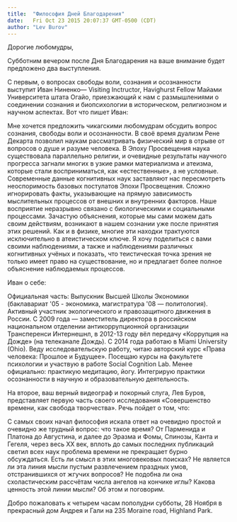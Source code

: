 ```yaml
---
title:  "Философия Дней Благодарения"
date:   Fri Oct 23 2015 20:07:37 GMT-0500 (CDT)
author: "Lev Burov"
---
```


Дорогие любомудры,

Субботним вечером после Дня Благодарения на ваше внимание будет предложено два выступления.

С первым, o вопросax свободы воли, сознания и осознанности выступит Иван Ниненко— Visiting Inсtructor, Havighurst Fellow Майами Университета штата Огайо, приезжающий к нам с размышлениями о соединении сознания и биопсихологии в историческом, религиозном и научном аспектах. Вот что пишет Иван:

Мне хочется предложить чикагскими любомудрам обсудить вопрос сознания, свободы воли и осознанности. В своё время дуализм Рене Декарта позволил наукам рассматривать физический мир в отрыве от вопросов о душе и разуме человека. В Эпоху Просвещения наука существовала параллельно религии, и очевидные результаты научного прогресса загнали многих в узкие рамки материализма и атеизма, которые стали восприниматься, как «естественные», а не условные.
Современные данные когнитивных наук заставляют нас пересмотреть неоспоримость базовых постулатов Эпохи Просвещения. Сложно игнорировать факты, указывающие на прямую зависимость мыслительных процессов от внешних и внутренних факторов. Наше восприятие неразрывно связано с биологическими и социальными процессами. Зачастую объяснения, которые мы сами можем дать своим действиям, возникают в нашем сознании уже после принятия этих решений. Как и в физике, многие эти находки трактуются исключительно в атеистическом ключе. Я хочу поделиться с вами своими наблюдениями, а также и наблюдениями различных когнитивных учёных и показать, что теистическая точка зрения не только имеет право на существование, но и предлагает более полное объяснение наблюдаемых процессов.

Иван о себе:

Официальная часть: Выпускник Высшей Школы Экономики (баклавариат '05 - экономика, магистратура '08 — политология). Активный участник экологического и правозащитного движения в России. С 2009 года — заместитель директора в российском национальном отделении антикоррупционной организации Трансперенси Интернешнл, в 2012-13 году вёл передачу «Коррупция на Дожде» (на телеканале Дождь).
С 2014 года работаю в Miami University (Ohio). Веду исследовательскую работу, читаю авторский курс «Права человека: Прошлое и Будущее». Посещаю курсы на факультете психологии и участвую в работе Social Cognition Lab.
Менее официально: практикую медитацию, йогу. Интегрирую практики осознанности в научную и образовательную деятельность.

На второе, ваш верный видеограф и покорный слуга, Лев Буров, представляет первую часть своего исследования «Совершенство времени, как свобода творчества». Речь пойдет о том, что:

С самых своих начал философия искала ответ на очевидно простой и очевидно же трудный вопрос: что такое время? От Парменида и Платона до Августина, и далее до Эразма и Фомы, Спинозы, Канта и Гегеля, через весь ХХ век, вплоть до самых последних публикаций светил всех наук проблема времени не прекращает бурно обсуждаться. Есть ли смысл в этих многовековых поисках? Не является ли эта линия мысли пустым развлечением праздных умов, отстранившихся от жгучих вопросов? Не подобна ли она схоластическим рассчётам числа ангелов на кончике иглы? Какова ценность этой линии мысли? Об этом и поговорим.

Добро пожаловать к четырем часам пополудни субботы, 28 Ноября в прекрасный дом Андрея и Гали на 235 Moraine road, Highland Park.